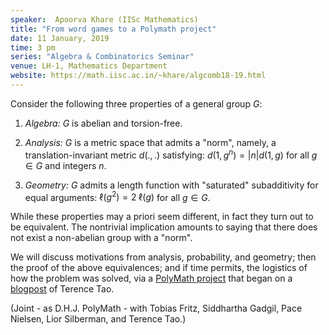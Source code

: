 ```yaml
---
speaker:  Apoorva Khare (IISc Mathematics)
title: "From word games to a Polymath project"
date: 11 January, 2019
time: 3 pm
series: "Algebra & Combinatorics Seminar"
venue: LH-1, Mathematics Department
website: https://math.iisc.ac.in/~khare/algcomb18-19.html
---
```


Consider the following three properties of a general group $G$:

1. _Algebra:_ $G$ is abelian and torsion-free.

2. _Analysis:_ $G$ is a metric space that admits a "norm", namely, a
translation-invariant metric $d(.,.)$ satisfying: $d(1,g^n) = |n| d(1,g)$
for all $g \in G$ and integers $n$.

3. _Geometry:_ $G$ admits a length function with "saturated"
subadditivity for equal arguments: $\ell(g^2) = 2 \; \ell(g)$ for all $g
\in G$.

While these properties may a priori seem different, in fact they turn out
to be equivalent. The nontrivial implication amounts to saying that there
does not exist a non-abelian group with a "norm".

We will discuss motivations from analysis, probability, and geometry;
then the proof of the above equivalences; and if time permits, the
logistics of how the problem was solved, via a
[PolyMath project](http://michaelnielsen.org/polymath1/index.php?title=Linear_norm)
that began on a
[blogpost](https://terrytao.wordpress.com/2017/12/16/bi-invariant-metrics-of-linear-growth-on-the-free-group/)
of Terence Tao.

(Joint - as D.H.J. PolyMath - with Tobias Fritz, Siddhartha Gadgil,
Pace Nielsen, Lior Silberman, and Terence Tao.)
